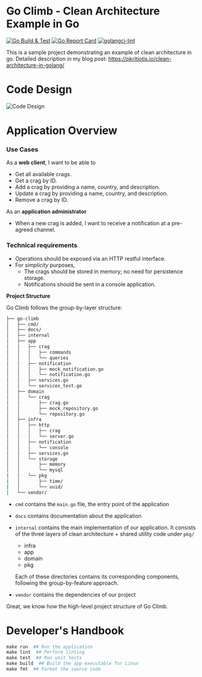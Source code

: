 # Go Climb - Clean Architecture Example in Go
[![Go Build & Test](https://github.com/pkritiotis/go-climb/actions/workflows/build-test.yml/badge.svg)](https://github.com/pkritiotis/go-climb/actions/workflows/build-test.yml)
[![Go Report Card](https://goreportcard.com/badge/github.com/pkritiotis/go-climb)](https://goreportcard.com/report/github.com/pkritiotis/go-climb)
[![golangci-lint](https://github.com/pkritiotis/go-climb/actions/workflows/lint.yml/badge.svg)](https://github.com/pkritiotis/go-climb/actions/workflows/lint.yml)

This is a sample project demonstrating an example of clean architecture in go. Detailed description in my blog post: https://pkritiotis.io/clean-architecture-in-golang/


# Code Design
![Code Design](./docs/graphics/clean-architecture-go-climb.png)

# Application Overview

### Use Cases
As a **web client**, I want to be able to
* Get all available crags.
* Get a crag by ID.
* Add a crag by providing a name, country, and description.
* Update a crag by providing a name, country, and description.
* Remove a crag by ID.

As an **application administrator**
* When a new crag is added, I want to receive a notification at a pre-agreed channel.

### Technical requirements
* Operations should be exposed via an HTTP restful interface.
* For *simplicity* purposes,
    * The crags should be stored in memory; no need for persistence storage.
    * Notifications should be sent in a console application.

**Project Structure**

Go Climb follows the group-by-layer structure:

```bash
├── go-climb
│   ├── cmd/
│   ├── docs/
│   ├── internal
│   ├── app
│   │   ├── crag
│   │   │   ├── commands
│   │   │   └── queries
│   │   ├── notification
│   │   │   ├── mock_notification.go
│   │   │   └── notification.go
│   │   ├── services.go
│   │   └── services_test.go
│   ├── domain
│   │   └── crag
│   │       ├── crag.go
│   │       ├── mock_repository.go
│   │       └── repository.go
│   ├── infra
│   │   ├── http
│   │   │   ├── crag
│   │   │   └── server.go
│   │   ├── notification
│   │   │   └── console
│   │   ├── services.go
│   │   └── storage
│   │       ├── memory
│   │       └── mysql
|   │   └── pkg
|   │       ├── time/
|   │       └── uuid/
│   └── vendor/
```
- `cmd` contains the `main.go` file, the entry point of the application
- `docs` contains documentation about the application
- `internal` contains the main implementation of our application. It consists of the three layers of clean architecture + shared utility code under `pkg/`
    - infra
    - app
    - domain
    - pkg

  Each of these directories contains its corresponding components, following the group-by-feature approach.
- `vendor` contains the dependencies of our project

Great, we know how the high-level project structure of Go Climb.


# Developer's Handbook
```makefile
make run  ## Run the application
make lint  ## Perform linting
make test  ## Run unit tests
make build  ## Build the app executable for Linux
make fmt  ## Format the source code
```
